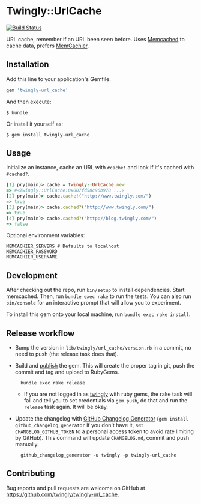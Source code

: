 # Twingly::UrlCache

[![Build Status](https://travis-ci.org/twingly/twingly-url_cache.svg)](https://travis-ci.org/twingly/twingly-url_cache)

URL cache, remember if an URL been seen before. Uses [Memcached] to cache data, prefers [MemCachier].

[Memcached]: http://memcached.org/
[MemCachier]: https://www.memcachier.com/

## Installation

Add this line to your application's Gemfile:

```ruby
gem 'twingly-url_cache'
```

And then execute:

    $ bundle

Or install it yourself as:

    $ gem install twingly-url_cache

## Usage

Initialize an instance, cache an URL with `#cache!` and look if it's cached with `#cached?`.

```Ruby
[1] pry(main)> cache = Twingly::UrlCache.new
=> #<Twingly::UrlCache:0x007fd58c96b978 ...>
[2] pry(main)> cache.cache!("http://www.twingly.com/")
=> true
[3] pry(main)> cache.cached?("http://www.twingly.com/")
=> true
[4] pry(main)> cache.cached?("http://blog.twingly.com/")
=> false
```

Optional environment variables:

```Shell
MEMCACHIER_SERVERS # Defaults to localhost
MEMCACHIER_PASSWORD
MEMCACHIER_USERNAME
```

## Development

After checking out the repo, run `bin/setup` to install dependencies. Start memcached. Then, run `bundle exec rake` to run the tests. You can also run `bin/console` for an interactive prompt that will allow you to experiment.

To install this gem onto your local machine, run `bundle exec rake install`.

## Release workflow

* Bump the version in `lib/twingly/url_cache/version.rb` in a commit, no need to push (the release task does that).

* Build and [publish](http://guides.rubygems.org/publishing/) the gem. This will create the proper tag in git, push the commit and tag and upload to RubyGems.

        bundle exec rake release

    * If you are not logged in as [twingly][twingly-rubygems] with ruby gems, the rake task will fail and tell you to set credentials via `gem push`, do that and run the `release` task again. It will be okay.

* Update the changelog with [GitHub Changelog Generator](https://github.com/skywinder/github-changelog-generator/) (`gem install github_changelog_generator` if you don't have it, set `CHANGELOG_GITHUB_TOKEN` to a personal access token to avoid rate limiting by GitHub). This command will update `CHANGELOG.md`, commit and push manually.

        github_changelog_generator -u twingly -p twingly-url_cache

[twingly-rubygems]: https://rubygems.org/profiles/twingly

## Contributing

Bug reports and pull requests are welcome on GitHub at https://github.com/twingly/twingly-url_cache.
